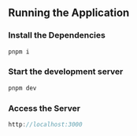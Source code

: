 ## Running the Application

### Install the Dependencies

```js
pnpm i
```

### Start the development server

```js
pnpm dev
```

### Access the Server

```js
http://localhost:3000
```
